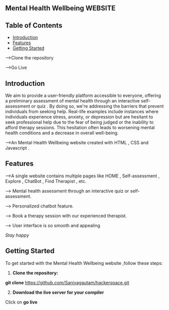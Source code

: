 ## Mental Health Wellbeing WEBSITE

## Table of Contents

- [Introduction](#introduction)
- [Features](#features)
- [Getting Started](#getting-started)
  
 -->Clone the repository
 
 -->Go Live

## Introduction
 We aim to provide a user-friendly platform accessible to everyone, offering a preliminary assessment of mental health through an interactive self-assessment or quiz . By doing so, we're addressing the barriers that prevent individuals from seeking help. Real-life examples include instances where individuals experience stress, anxiety, or depression but are hesitant to seek professional help due to the fear of being judged or the inability to afford therapy sessions. This hesitation often leads to worsening mental health conditions and a decrease in overall well-being.
 
 -->An Mental Health Wellbeing website created with HTML , CSS and Javascript .

## Features
-->A single website contains multiple pages like HOME , Self-assessment , Explore , ChatBot , Find Therapist , etc.

--> Mental health assessment through an interactive quiz or self-assessment.

--> Personalized chatbot feature.

--> Book a therapy session with our experienced therapist. 

--> User interface is so smooth and appealing

*Stay happy*

## Getting Started

To get started with the Mental Health Wellbeing website ,follow these steps:

1. **Clone the repository:**
   
**git clone**  https://github.com/Saniyagautam/hackerspace.git

2.  **Download the live server for your compiler**
   
Click on **go live**

